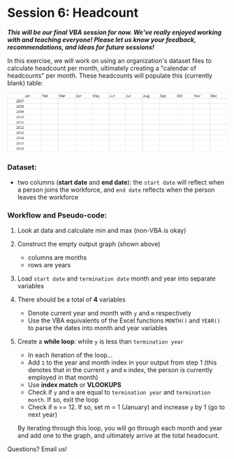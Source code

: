 # Session 6: Headcount

***This will be our final VBA session for now. We've really enjoyed working with and teaching everyone! Please let us know your feedback, recommendations, and ideas for future sessions!***

In this exercise, we will work on using an organization's dataset files to calculate headcount per month, ultimately creating a "calendar of headcounts" per month. These headcounts will populate this (currently blank) table:

![VLookup](/VBA/Images/output.png)

### Dataset:
- two columns (**start date** and **end date**): the `start date` will reflect when a person joins the workforce, and `end date` reflects when the person leaves the workforce

### Workflow and Pseudo-code:

1. Look at data and calculate min and max (non-VBA is okay)
2. Construct the empty output graph (shown above)
    - columns are months
    - rows are years

3. Load `start date` and `termination date` month and year into separate variables
4. There should be a total of **4** variables
    - Denote current year and month with `y` and `m` respectively
    - Use the VBA equivalents of the Excel functions `MONTH()` and `YEAR()` to parse the dates into month and year variables

5. Create a **while loop**: while `y` is less than `termination year`
    - In each iteration of the loop...
    - Add `1` to the year and month index in your output from step 1 (this denotes that in the current `y` and `m` index, the person is currently employed in that month)
    - Use **index match** or **VLOOKUPS**
    - Check if `y` and `m` are equal to `termination year` and `termination month`. If so, exit the loop
    - Check if `m` == 12. If so, set m = 1 (January) and increase `y` by 1 (go to next year)

     By iterating through this loop, you will go through each month and year and add one to the graph, and ultimately arrive at the total headocunt. 

Questions? Email us!